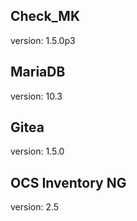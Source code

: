 ## Check_MK

version: 1.5.0p3

## MariaDB

version: 10.3

## Gitea

version: 1.5.0

## OCS Inventory NG

version: 2.5
